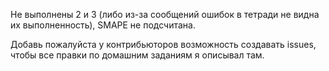 Не выполнены 2 и 3 (либо из-за сообщений ошибок в тетради не видна их выполненность), SMAPE не подсчитана.

Добавь пожалуйста у контрибьюторов возможность создавать issues, чтобы все правки по домашним заданиям я описывал там.
